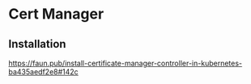 # Cert Manager

## Installation

<https://faun.pub/install-certificate-manager-controller-in-kubernetes-ba435aedf2e8#142c>